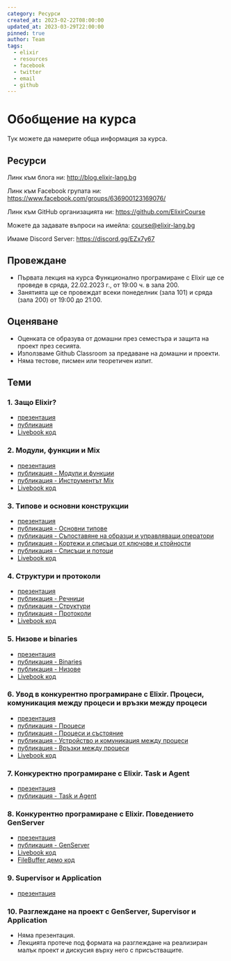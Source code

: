 ```yaml
---
category: Ресурси
created_at: 2023-02-22T08:00:00
updated_at: 2023-03-29T22:00:00
pinned: true
author: Team
tags:
  - elixir
  - resources
  - facebook
  - twitter
  - email
  - github
---
```


# Обобщение на курса

Тук можете да намерите обща информация за курса.


## Ресурси

Линк към блога ни: <http://blog.elixir-lang.bg>

Линк към Facebook групата ни: <https://www.facebook.com/groups/636900123169076/>

Линк към GitHub организацията ни: <https://github.com/ElixirCourse>

Можете да задавате въпроси на имейла: [course@elixir-lang.bg](mailto:course@elixir-lang.bg)

Имаме Discord Server: <https://discord.gg/EZx7y67>

## Провеждане

- Първата лекция на курса Функционално програмиране с Elixir ще се проведе в сряда, 22.02.2023 г., от 19:00 ч. в зала 200.
- Занятията ще се провеждат всеки понеделник (зала 101) и сряда (зала 200) от 19:00 до 21:00.

## Оценяване

- Оценката се образува от домашни през семестъра и защита на проект през сесията.
- Използваме Github Classroom за предаване на домашни и проекти.
- Няма тестове, писмен или теоретичен изпит.

## Теми

### 1. Защо Elixir?

- [презентация](https://slides.elixir-lang.bg/slides/why_elixir.html)
- [публикация](https://elixir-lang.bg/materials/posts/why_elixir)
- [Livebook код](https://slides.elixir-lang.bg/slides/why_elixir.livemd)


### 2. Модули, функции и Mix

- [презентация](https://slides.elixir-lang.bg/slides/modules_functions.html)
- [публикация - Модули и функции](https://elixir-lang.bg/materials/posts/modules_and_functions)
- [публикация - Инструментът Mix](https://elixir-lang.bg/materials/posts/mix_tool)
- [Livebook код](https://slides.elixir-lang.bg/slides/modules_functions.livemd)


### 3. Tипове и основни конструкции

- [презентация](https://slides.elixir-lang.bg/slides/types_pattern_matching_and_more.html)
- [публикация - Основни типове](https://elixir-lang.bg/archive/posts/pattern_matching_types_and_basics)
- [публикация - Съпоставяне на образци и управляващи оператори](https://elixir-lang.bg/materials/posts/pattern_matching_and_control_flow)
- [публикация - Кортежи и списъци от ключове и стойности](https://elixir-lang.bg/materials/posts/tuples_and_keyword_lists)
- [публикация - Списъци и потоци](https://elixir-lang.bg/materials/posts/enum_and_stream)
- [Livebook код](https://slides.elixir-lang.bg/slides/types_pattern_matching_and_more.livemd)


### 4. Структури и протоколи

- [презентация](https://slides.elixir-lang.bg/slides/structs_protocols.html)
- [публикация - Речници](https://elixir-lang.bg/materials/posts/maps)
- [публикация - Структури](https://elixir-lang.bg/materials/posts/structs)
- [публикация - Протоколи](https://elixir-lang.bg/materials/posts/protocols)
- [Livebook код](https://slides.elixir-lang.bg/slides/structs_protocols.livemd)

### 5. Низове и binaries

- [презентация](https://slides.elixir-lang.bg/slides/binaries_and_strings.html)
- [публикация - Binaries](https://elixir-lang.bg/materials/posts/binaries)
- [публикация - Низове](https://elixir-lang.bg/materials/posts/strings)
- [Livebook код](https://slides.elixir-lang.bg/slides/binaries_and_strings.livemd)

### 6. Увод в конкурентно програмиране с Elixir. Процеси, комуникация между процеси и връзки между процеси

- [презентация](https://slides.elixir-lang.bg/slides/processes.html)
- [публикация - Процеси](https://elixir-lang.bg/archive/posts/processes)
- [публикация - Процеси и състояние](https://elixir-lang.bg/archive/posts/processes_and_state)
- [публикация - Устройство и комуникация между процеси](https://elixir-lang.bg/archive/posts/process_internals)
- [публикация - Връзки между процеси](https://elixir-lang.bg/archive/posts/process_links)
- [Livebook код](https://slides.elixir-lang.bg/slides/processes.livemd)

### 7. Конкуректно програмиране с Elixir. Task и Agent

- [презентация](https://slides.elixir-lang.bg/slides/agents_and_tasks.html)
- [публикация - Task и Agent](https://elixir-lang.bg/materials/posts/concurrency_tasks_agents)

### 8. Конкурентно програмиране с Elixir. Поведението GenServer

- [презентация](https://slides.elixir-lang.bg/slides/genserver.html)
- [публикация - GenServer](https://elixir-lang.bg/materials/posts/gen_server)
- [Livebook код](https://slides.elixir-lang.bg/slides/genserver.livemd)
- [FileBuffer демо код](https://github.com/ElixirCourse/code2023/tree/master/file_buffer)

### 9. Supervisor и Application

- [презентация](https://slides.elixir-lang.bg/slides/supervisors_and_applications.html)

### 10. Разглеждане на проект с GenServer, Supervisor и Application

- Няма презентация.
- Лекцията протече под формата на разглеждане на реализиран малък проект и дискусия върху него с присъстващите.
